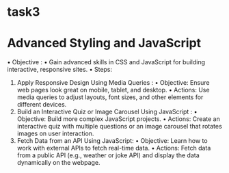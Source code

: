 # task3
# Advanced Styling and JavaScript
• Objective :
• Gain advanced skills in CSS and JavaScript for building interactive, responsive sites.
• Steps:
1. Apply Responsive Design Using Media Queries :
• Objective: Ensure web pages look great on mobile, tablet, and desktop.
• Actions: Use media queries to adjust layouts, font sizes, and other elements for different devices.
2. Build an Interactive Quiz or Image Carousel Using JavaScript :
• Objective: Build more complex JavaScript projects.
• Actions: Create an interactive quiz with multiple questions or an image carousel that rotates images on user interaction.
3. Fetch Data from an API Using JavaScript:
• Objective: Learn how to work with external APls to fetch real-time data.
• Actions: Fetch data from a public API (e.g., weather or joke API) and display the data dynamically on the webpage.

